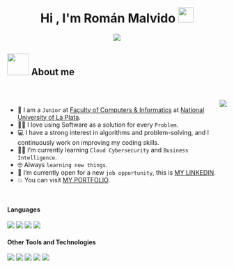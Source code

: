 <h1 align="center">Hi , I'm Román Malvido <img src="https://media.giphy.com/media/hvRJCLFzcasrR4ia7z/giphy.gif" width="35"></h1>
<p align="center">
  <a href="https://github.com/DenverCoder1/readme-typing-svg"><img src="https://readme-typing-svg.herokuapp.com?font=Time+New+Roman&color=%23C8BE25&size=25&center=true&vCenter=true&width=600&height=100&lines=Programmer+Analyst+student;Universidad+Nacional+de+La+Plata;Data+analysis+enthusiast"></a>
</p>
	
## <picture><img src = "https://github.com/7oSkaaa/7oSkaaa/blob/main/Images/about_me.gif?raw=true" width = 50px></picture> About me

<br><br>
<picture> <img align="right" src="https://media1.tenor.com/m/Ujr2JR2F0VMAAAAd/terry-leahy-brent-rambo.gif" widt></picture>

- :school: I am a `Junior` at [Faculty of Computers & Informatics](https://www.info.unlp.edu.ar/) at [National University of La Plata](https://unlp.edu.ar/).
- :technologist: I love using Software as a solution for every `Problem`.
- :computer: I have a strong interest in algorithms and problem-solving, and I continuously work on improving my coding skills.
- :student: I’m currently learning `Cloud Cybersecurity` and `Business Intelligence`.
- :nerd_face: Always `learning new things`.
- :thinking: I’m currently open for a new `job opportunity`, this is [MY LINKEDIN](https://www.linkedin.com/in/romanmalvido/).
- :boom: You can visit [MY PORTFOLIO](https://).
<br>

<h4> Languages </h4>
<span> 
  <img src="https://img.shields.io/badge/HTML5-E34F26?style=for-the-badge&logo=html5&logoColor=white">
  <img src="https://img.shields.io/badge/CSS3-1572B6?style=for-the-badge&logo=css3&logoColor=white">
  <img src="https://img.shields.io/badge/JavaScript-F7DF1E?style=for-the-badge&logo=javascript&logoColor=black">
  <img src="https://img.shields.io/badge/python-3670A0?style=for-the-badge&logo=python&logoColor=ffdd54">
 


</span>


<h4> Other Tools and Technologies </h4>
<span>
  <img src="https://img.shields.io/badge/Git-F05032?style=for-the-badge&logo=git&logoColor=white">
  <img src="https://img.shields.io/badge/chatGPT-74aa9c?style=for-the-badge&logo=openai&logoColor=white">
  <img src="https://img.shields.io/badge/Notion-%23000000.svg?style=for-the-badge&logo=notion&logoColor=white">
  <img src="https://img.shields.io/badge/google%20gemini-8E75B2?style=for-the-badge&logo=google%20gemini&logoColor=white">
  <img src="https://img.shields.io/badge/MySQL-00000F?style=for-the-badge&logo=mysql&logoColor=white">




</span>
